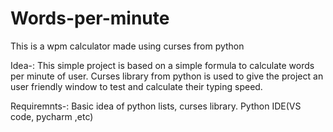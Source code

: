# Words-per-minute
This is a wpm calculator made using curses from python

Idea-:
  This simple project is based on a simple formula to calculate words per minute of user. Curses library from python is used to give the project an user friendly window to
  test and calculate their typing speed.

Requiremnts-:
  Basic idea of python lists, curses library.
  Python IDE(VS code, pycharm ,etc)

